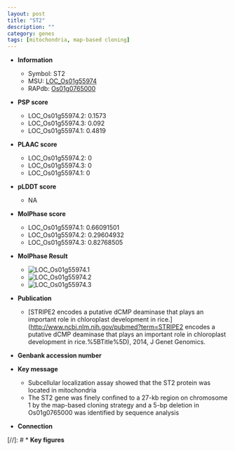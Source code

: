 ```yaml
---
layout: post
title: "ST2"
description: ""
category: genes
tags: [mitochondria, map-based cloning]
---
```


* **Information**  
    + Symbol: ST2  
    + MSU: [LOC_Os01g55974](http://rice.plantbiology.msu.edu/cgi-bin/ORF_infopage.cgi?orf=LOC_Os01g55974)  
    + RAPdb: [Os01g0765000](http://rapdb.dna.affrc.go.jp/viewer/gbrowse_details/irgsp1?name=Os01g0765000)  

* **PSP score**  
    + LOC_Os01g55974.2: 0.1573 
    + LOC_Os01g55974.3: 0.092 
    + LOC_Os01g55974.1: 0.4819 

* **PLAAC score**  
    + LOC_Os01g55974.2: 0 
    + LOC_Os01g55974.3: 0 
    + LOC_Os01g55974.1: 0 

* **pLDDT score**
    + NA


* **MolPhase score**
    + LOC_Os01g55974.1: 0.66091501
    + LOC_Os01g55974.2: 0.29604932
    + LOC_Os01g55974.3: 0.82768505

* **MolPhase Result**
    + ![LOC_Os01g55974.1](https://304243504.github.io/Pictures/LOC_Os01g/LOC_Os01g55974.1.png)
    + ![LOC_Os01g55974.2](https://304243504.github.io/Pictures/LOC_Os01g/LOC_Os01g55974.2.png)
    + ![LOC_Os01g55974.3](https://304243504.github.io/Pictures/LOC_Os01g/LOC_Os01g55974.3.png)

* **Publication**  
    + [STRIPE2 encodes a putative dCMP deaminase that plays an important role in chloroplast development in rice.](http://www.ncbi.nlm.nih.gov/pubmed?term=STRIPE2 encodes a putative dCMP deaminase that plays an important role in chloroplast development in rice.%5BTitle%5D), 2014, J Genet Genomics.

* **Genbank accession number**  

* **Key message**  
    + Subcellular localization assay showed that the ST2 protein was located in mitochondria
    + The ST2 gene was finely confined to a 27-kb region on chromosome 1 by the map-based cloning strategy and a 5-bp deletion in Os01g0765000 was identified by sequence analysis

* **Connection**  

[//]: # * **Key figures**  


